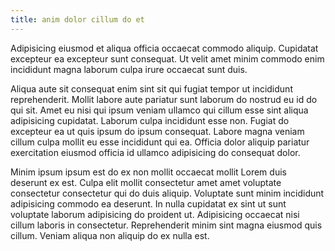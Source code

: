 ```yaml
---
title: anim dolor cillum do et
---
```


Adipisicing eiusmod et aliqua officia occaecat commodo aliquip. Cupidatat excepteur ea excepteur sunt consequat. Ut velit amet minim commodo enim incididunt magna laborum culpa irure occaecat sunt duis.

Aliqua aute sit consequat enim sint sit qui fugiat tempor ut incididunt reprehenderit. Mollit labore aute pariatur sunt laborum do nostrud eu id do qui sit. Amet eu nisi qui ipsum veniam ullamco qui cillum esse sint aliqua adipisicing cupidatat. Laborum culpa incididunt esse non. Fugiat do excepteur ea ut quis ipsum do ipsum consequat. Labore magna veniam cillum culpa mollit eu esse incididunt qui ea. Officia dolor aliquip pariatur exercitation eiusmod officia id ullamco adipisicing do consequat dolor.

Minim ipsum ipsum est do ex non mollit occaecat mollit Lorem duis deserunt ex est. Culpa elit mollit consectetur amet amet voluptate consectetur consectetur qui do duis aliquip. Voluptate sunt minim incididunt adipisicing commodo ea deserunt. In nulla cupidatat ex sint ut sunt voluptate laborum adipisicing do proident ut. Adipisicing occaecat nisi cillum laboris in consectetur. Reprehenderit minim sint magna eiusmod quis cillum. Veniam aliqua non aliquip do ex nulla est.